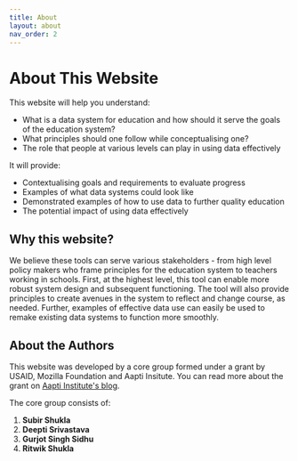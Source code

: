 ```yaml
---
title: About
layout: about
nav_order: 2
---
```


# About This Website

This website will help you understand:
- What is a data system for education and how should it serve the goals of the education system?
- What principles should one follow while conceptualising one?
- The role that people at various levels can play in using data effectively

It will provide:
- Contextualising goals and requirements to evaluate progress
- Examples of what data systems could look like
- Demonstrated examples of how to use data to further quality education
- The potential impact of using data effectively

## Why this website?
We believe these tools can serve various stakeholders - from high level policy makers who frame principles for the education system to teachers working in schools. First, at the highest level, this tool can enable more robust system design and subsequent functioning. The tool will also provide principles to create avenues in the system to reflect and change course, as needed. Further, examples of effective data use can easily be used to remake existing data systems to function more smoothly.

## About the Authors
This website was developed by a core group formed under a grant by USAID, Mozilla Foundation and Aapti Insitute. You can read more about the grant on [Aapti Institute's blog](https://aapti.in/blog/usaid-mozilla-aapti-institute-announce-working-groups-to-strengthen-data-ecosystems-in-indian-schools/).

The core group consists of:
1. **Subir Shukla**
2. **Deepti Srivastava**
3. **Gurjot Singh Sidhu**
4. **Ritwik Shukla**